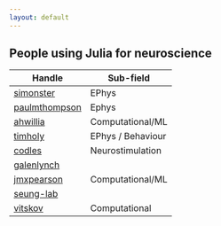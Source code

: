 ```yaml
---
layout: default
---
```


## People using Julia for neuroscience

| Handle | Sub-field |
| --- | --- |
| [simonster](https://github.com/simonster) | EPhys |
| [paulmthompson](https://github.com/paulmthompson) | Ephys |
| [ahwillia](https://github.com/ahwillia) | Computational/ML |
| [timholy](https://github.com/timholy) | EPhys / Behaviour | 
| [codles](https://github.com/codles) | Neurostimulation |
| [galenlynch](https://github.com/galenlynch) |  |
| [jmxpearson](https://github.com/jmxpearson) | Computational/ML |
| [seung-lab](https://github.com/seung-lab) |  |
| [vitskov](https://github.com/vitskov) | Computational |
